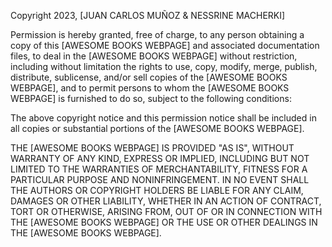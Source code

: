 Copyright 2023, [JUAN CARLOS MUÑOZ & NESSRINE MACHERKI]

Permission is hereby granted, free of charge, to any person obtaining a copy of this [AWESOME BOOKS WEBPAGE] and associated documentation files, to deal in the [AWESOME BOOKS WEBPAGE] without restriction, including without limitation the rights to use, copy, modify, merge, publish, distribute, sublicense, and/or sell copies of the [AWESOME BOOKS WEBPAGE], and to permit persons to whom the [AWESOME BOOKS WEBPAGE] is furnished to do so, subject to the following conditions:

The above copyright notice and this permission notice shall be included in all copies or substantial portions of the [AWESOME BOOKS WEBPAGE].

THE [AWESOME BOOKS WEBPAGE] IS PROVIDED "AS IS", WITHOUT WARRANTY OF ANY KIND, EXPRESS OR IMPLIED, INCLUDING BUT NOT LIMITED TO THE WARRANTIES OF MERCHANTABILITY, FITNESS FOR A PARTICULAR PURPOSE AND NONINFRINGEMENT. IN NO EVENT SHALL THE AUTHORS OR COPYRIGHT HOLDERS BE LIABLE FOR ANY CLAIM, DAMAGES OR OTHER LIABILITY, WHETHER IN AN ACTION OF CONTRACT, TORT OR OTHERWISE, ARISING FROM, OUT OF OR IN CONNECTION WITH THE [AWESOME BOOKS WEBPAGE] OR THE USE OR OTHER DEALINGS IN THE [AWESOME BOOKS WEBPAGE].
